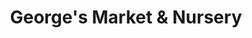 ---
title: "George's Market & Nursery"
url: /latham/georges-market-und-nursery/
shop: Garten-Center
---